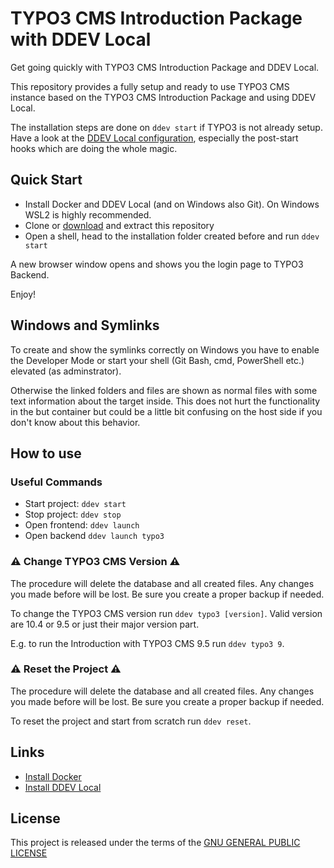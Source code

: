 # TYPO3 CMS Introduction Package with DDEV Local

Get going quickly with TYPO3 CMS Introduction Package and DDEV Local.

This repository provides a fully setup and ready to use TYPO3 CMS instance
based on the TYPO3 CMS Introduction Package and using DDEV Local.

The installation steps are done on `ddev start` if TYPO3 is not already setup.
Have a look at the [DDEV Local configuration](.ddev/config.yaml), especially
the post-start hooks which are doing the whole magic.

## Quick Start

* Install Docker and DDEV Local (and on Windows also Git). On Windows WSL2 is
  highly recommended.
* Clone or [download](https://github.com/GsTYPO3/introduction/archive/master.zip)
  and extract this repository
* Open a shell, head to the installation folder created before and run `ddev start`

A new browser window opens and shows you the login page to TYPO3 Backend.

Enjoy!

## Windows and Symlinks

To create and show the symlinks correctly on Windows you have to enable the
Developer Mode or start your shell (Git Bash, cmd, PowerShell etc.) elevated
(as adminstrator).

Otherwise the linked folders and files are shown as normal files with some text
information about the target inside. This does not hurt the functionality in
the but container but could be a little bit confusing on the host side if you
don't know about this behavior.

## How to use

### Useful Commands

* Start project: `ddev start`
* Stop project: `ddev stop`
* Open frontend: `ddev launch`
* Open backend `ddev launch typo3`

### ⚠️ Change TYPO3 CMS Version ⚠️

The procedure will delete the database and all created files. Any changes you
made before will be lost. Be sure you create a proper backup if needed.

To change the TYPO3 CMS version run `ddev typo3 [version]`. Valid version are
10.4 or 9.5 or just their major version part.

E.g. to run the Introduction with TYPO3 CMS 9.5 run `ddev typo3 9`.

### ⚠️ Reset the Project ⚠️

The procedure will delete the database and all created files. Any changes you
made before will be lost. Be sure you create a proper backup if needed.

To reset the project and start from scratch run `ddev reset`.

## Links

* [Install Docker](https://docs.docker.com/#docker-products)
* [Install DDEV Local](https://ddev.readthedocs.io/en/stable/)

## License

This project is released under the terms of the [GNU GENERAL PUBLIC LICENSE](LICENSE)
